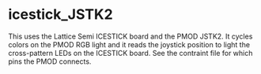# icestick_JSTK2
This uses the Lattice Semi ICESTICK board and the PMOD JSTK2. It cycles colors on the PMOD RGB light and it reads the joystick position to light the cross-pattern LEDs on the ICESTICK board. See the contraint file for which pins the PMOD connects.
